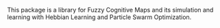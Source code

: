 This package is a library for Fuzzy Cognitive Maps and its simulation and learning with Hebbian Learning and Particle Swarm Optimization.